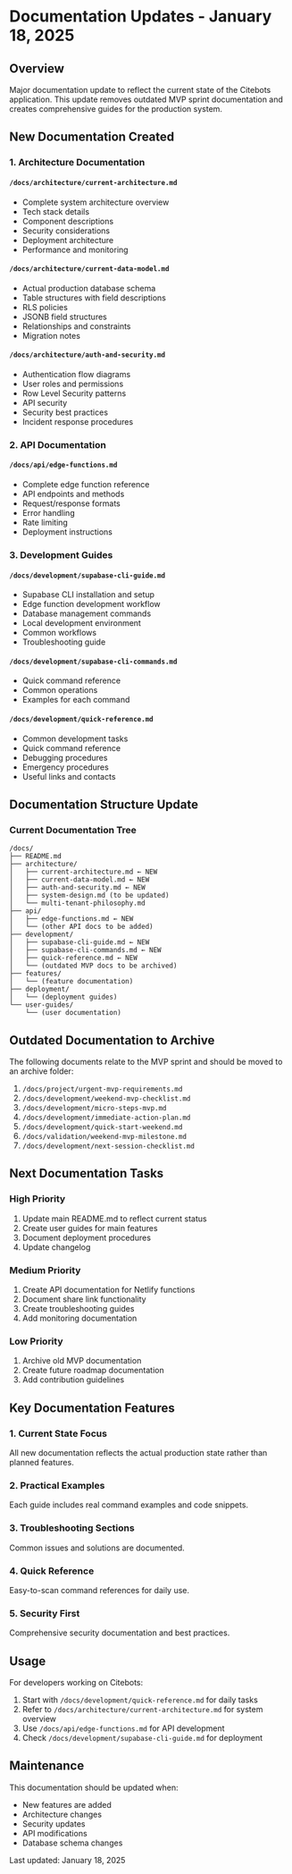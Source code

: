 # Documentation Updates - January 18, 2025

## Overview

Major documentation update to reflect the current state of the Citebots application. This update removes outdated MVP sprint documentation and creates comprehensive guides for the production system.

## New Documentation Created

### 1. Architecture Documentation

#### `/docs/architecture/current-architecture.md`
- Complete system architecture overview
- Tech stack details
- Component descriptions
- Security considerations
- Deployment architecture
- Performance and monitoring

#### `/docs/architecture/current-data-model.md`
- Actual production database schema
- Table structures with field descriptions
- RLS policies
- JSONB field structures
- Relationships and constraints
- Migration notes

#### `/docs/architecture/auth-and-security.md`
- Authentication flow diagrams
- User roles and permissions
- Row Level Security patterns
- API security
- Security best practices
- Incident response procedures

### 2. API Documentation

#### `/docs/api/edge-functions.md`
- Complete edge function reference
- API endpoints and methods
- Request/response formats
- Error handling
- Rate limiting
- Deployment instructions

### 3. Development Guides

#### `/docs/development/supabase-cli-guide.md`
- Supabase CLI installation and setup
- Edge function development workflow
- Database management commands
- Local development environment
- Common workflows
- Troubleshooting guide

#### `/docs/development/supabase-cli-commands.md`
- Quick command reference
- Common operations
- Examples for each command

#### `/docs/development/quick-reference.md`
- Common development tasks
- Quick command reference
- Debugging procedures
- Emergency procedures
- Useful links and contacts

## Documentation Structure Update

### Current Documentation Tree
```
/docs/
├── README.md
├── architecture/
│   ├── current-architecture.md ← NEW
│   ├── current-data-model.md ← NEW
│   ├── auth-and-security.md ← NEW
│   ├── system-design.md (to be updated)
│   └── multi-tenant-philosophy.md
├── api/
│   ├── edge-functions.md ← NEW
│   └── (other API docs to be added)
├── development/
│   ├── supabase-cli-guide.md ← NEW
│   ├── supabase-cli-commands.md ← NEW
│   ├── quick-reference.md ← NEW
│   └── (outdated MVP docs to be archived)
├── features/
│   └── (feature documentation)
├── deployment/
│   └── (deployment guides)
└── user-guides/
    └── (user documentation)
```

## Outdated Documentation to Archive

The following documents relate to the MVP sprint and should be moved to an archive folder:

1. `/docs/project/urgent-mvp-requirements.md`
2. `/docs/development/weekend-mvp-checklist.md`
3. `/docs/development/micro-steps-mvp.md`
4. `/docs/development/immediate-action-plan.md`
5. `/docs/development/quick-start-weekend.md`
6. `/docs/validation/weekend-mvp-milestone.md`
7. `/docs/development/next-session-checklist.md`

## Next Documentation Tasks

### High Priority
1. Update main README.md to reflect current status
2. Create user guides for main features
3. Document deployment procedures
4. Update changelog

### Medium Priority
1. Create API documentation for Netlify functions
2. Document share link functionality
3. Create troubleshooting guides
4. Add monitoring documentation

### Low Priority
1. Archive old MVP documentation
2. Create future roadmap documentation
3. Add contribution guidelines

## Key Documentation Features

### 1. Current State Focus
All new documentation reflects the actual production state rather than planned features.

### 2. Practical Examples
Each guide includes real command examples and code snippets.

### 3. Troubleshooting Sections
Common issues and solutions are documented.

### 4. Quick Reference
Easy-to-scan command references for daily use.

### 5. Security First
Comprehensive security documentation and best practices.

## Usage

For developers working on Citebots:

1. Start with `/docs/development/quick-reference.md` for daily tasks
2. Refer to `/docs/architecture/current-architecture.md` for system overview
3. Use `/docs/api/edge-functions.md` for API development
4. Check `/docs/development/supabase-cli-guide.md` for deployment

## Maintenance

This documentation should be updated when:
- New features are added
- Architecture changes
- Security updates
- API modifications
- Database schema changes

Last updated: January 18, 2025